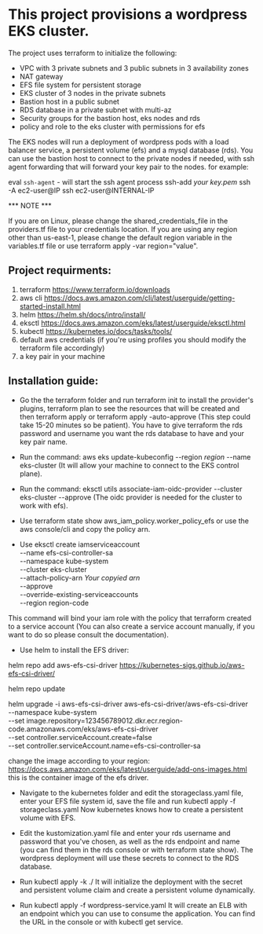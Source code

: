 # This project provisions a wordpress EKS cluster.

The project uses terraform to initialize the following:

* VPC with 3 private subnets and 3 public subnets in 3 availability zones
* NAT gateway
* EFS file system for persistent storage 
* EKS cluster of 3 nodes in the private subnets
* Bastion host in a public subnet 
* RDS database in a private subnet with multi-az
* Security groups for the bastion host, eks nodes and rds
* policy and role to the eks cluster with permissions for efs

The EKS nodes will run a deployment of wordpress pods with a load balancer service, a persistent volume (efs) and a mysql database (rds).
You can use the bastion host to connect to the private nodes if needed, with ssh agent forwarding that will forward your key pair to the nodes.
for example:

eval `ssh-agent` - will start the ssh agent process
ssh-add *your key.pem*
ssh -A ec2-user@IP
ssh ec2-user@INTERNAL-IP

*** NOTE ***

If you are on Linux, please change the shared_credentials_file in the providers.tf file to your credentials location.
If you are using any region other than us-east-1, please change the default region variable in the variables.tf file or use terraform apply -var region="value".

## Project requirments:

1. terraform    https://www.terraform.io/downloads
2. aws cli      https://docs.aws.amazon.com/cli/latest/userguide/getting-started-install.html
3. helm         https://helm.sh/docs/intro/install/
4. eksctl       https://docs.aws.amazon.com/eks/latest/userguide/eksctl.html
5. kubectl      https://kubernetes.io/docs/tasks/tools/
6. default aws credentials (if you're using profiles you should modify the terraform file accordingly)
7. a key pair in your machine

## Installation guide:

* Go the the terraform folder and run terraform init to install the provider's plugins, terraform plan to see the resources that will be created and then terraform apply or terraform apply -auto-approve (This step could take 15-20 minutes so be patient). You have to give terraform the rds password and username you want the rds database to have and your key pair name.

* Run the command: aws eks update-kubeconfig --region *region* --name eks-cluster (It will allow your machine to connect to the EKS control plane).

* Run the command: eksctl utils associate-iam-oidc-provider --cluster eks-cluster --approve (The oidc provider is needed for the cluster to work with efs).

* Use terraform state show aws_iam_policy.worker_policy_efs or use the aws console/cli and copy the policy arn.

* Use eksctl create iamserviceaccount \
    --name efs-csi-controller-sa \
    --namespace kube-system \
    --cluster eks-cluster \
    --attach-policy-arn *Your copyied arn* \
    --approve \
    --override-existing-serviceaccounts \
    --region region-code

This command will bind your iam role with the policy that terraform created to a service account (You can also create a service account manually, if you want to do so please consult the documentation).

* Use helm to install the EFS driver:

helm repo add aws-efs-csi-driver https://kubernetes-sigs.github.io/aws-efs-csi-driver/

helm repo update

helm upgrade -i aws-efs-csi-driver aws-efs-csi-driver/aws-efs-csi-driver \
    --namespace kube-system \
    --set image.repository=123456789012.dkr.ecr.region-code.amazonaws.com/eks/aws-efs-csi-driver \
    --set controller.serviceAccount.create=false \
    --set controller.serviceAccount.name=efs-csi-controller-sa

change the image according to your region: https://docs.aws.amazon.com/eks/latest/userguide/add-ons-images.html this is the container image of the efs driver.

* Navigate to the kubernetes folder and edit the storageclass.yaml file, enter your EFS file system id, save the file and run kubectl apply -f storageclass.yaml
Now kubernetes knows how to create a persistent volume with EFS.

* Edit the kustomization.yaml file and enter your rds username and password that you've chosen, as well as the rds endpoint and name (you can find them in the rds console or with terraform state show). The wordpress deployment will use these secrets to connect to the RDS database.

* Run kubectl apply -k ./
It will initialize the deployment with the secret and persistent volume claim and create a persistent volume dynamically.

* Run kubectl apply -f wordpress-service.yaml
It will create an ELB with an endpoint which you can use to consume the application.
You can find the URL in the console or with kubectl get service.